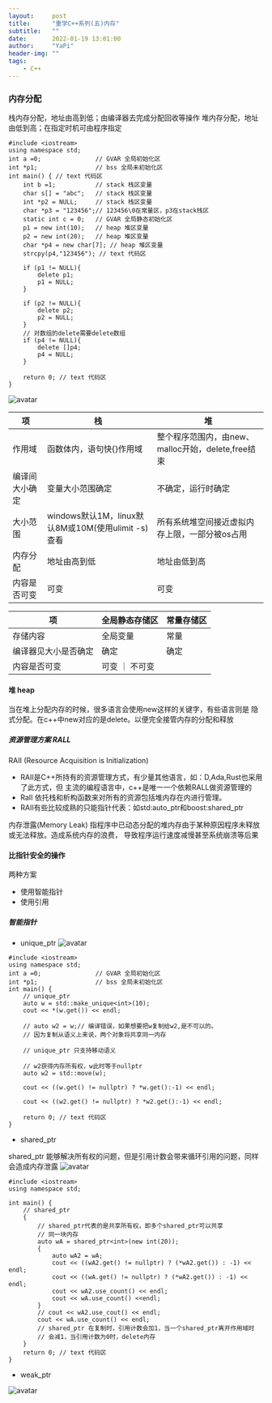 ```yaml
---
layout:     post
title:      "重学C++系列(五)内存"
subtitle:   ""
date:       2022-01-19 13:01:00
author:     "YaPi"
header-img: ""
tags:
    - C++
---
```


### 内存分配
栈内存分配，地址由高到低；由编译器去完成分配回收等操作
堆内存分配，地址由低到高；在指定时机可由程序指定

```text
#include <iostream>
using namespace std;
int a =0;               // GVAR 全局初始化区
int *p1;                // bss 全局未初始化区
int main() { // text 代码区
    int b =1;           // stack 栈区变量
    char s[] = "abc";   // stack 栈区变量
    int *p2 = NULL;     // stack 栈区变量
    char *p3 = "123456";// 123456\0在常量区，p3在stack栈区
    static int c = 0;   // GVAR 全局静态初始化区
    p1 = new int(10);   // heap 堆区变量
    p2 = new int(20);   // heap 堆区变量
    char *p4 = new char[7]; // heap 堆区变量
    strcpy(p4,"123456"); // text 代码区
    
    if (p1 != NULL){
        delete p1;
        p1 = NULL;
    }

    if (p2 != NULL){
        delete p2;
        p2 = NULL;
    }
    // 对数组的delete需要delete数组
    if (p4 != NULL){
        delete []p4;
        p4 = NULL;
    }
    
    return 0; // text 代码区
}
```

![avatar](https://blog-1257627424.cos.ap-chengdu.myqcloud.com/c%2B%2B/c%2B%2B%E5%86%85%E5%AD%98%E5%88%86%E9%85%8D.png)

项 | 栈 | 堆
--- | --- |---
作用域| 函数体内，语句快{}作用域 | 整个程序范围内，由new、malloc开始，delete,free结束
编译间大小确定 | 变量大小范围确定 | 不确定，运行时确定
大小范围 | windows默认1M，linux默认8M或10M(使用ulimit -s)查看 | 所有系统堆空间接近虚拟内存上限，一部分被os占用
内存分配 | 地址由高到低 | 地址由低到高
内容是否可变 | 可变 | 可变

项 | 全局静态存储区 | 常量存储区
--- | --- | ---
存储内容 | 全局变量 | 常量
编译器见大小是否确定 | 确定 | 确定
内容是否可变 | 可变 ｜ 不可变

#### 堆 heap
当在堆上分配内存的时候，很多语言会使用new这样的关键字，有些语言则是
隐式分配。在c++中new对应的是delete。以便完全接管内存的分配和释放


##### 资源管理方案 RALL
RAII (Resource Acquisition is Initialization)

- RAII是C++所持有的资源管理方式，有少量其他语言，如：D,Ada,Rust也采用了此方式，但
主流的编程语言中，c++是唯一一个依赖RALL做资源管理的
- RaII 依托栈和析构函数来对所有的资源包括堆内存在内进行管理。
- RAII有些比较成熟的只能指针代表：如std:auto_ptr和boost:shared_ptr

内存泄露(Memory Leak)
指程序中已动态分配的堆内存由于某种原因程序未释放或无法释放。造成系统内存的浪费，
导致程序运行速度减慢甚至系统崩溃等后果


#### 比指针安全的操作

两种方案

- 使用智能指针
- 使用引用

##### 智能指针
- unique_ptr
![avatar](https://blog-1257627424.cos.ap-chengdu.myqcloud.com/c%2B%2B/uniq_ptr.png)

```text
#include <iostream>
using namespace std;
int a =0;               // GVAR 全局初始化区
int *p1;                // bss 全局未初始化区
int main() {
    // unique_ptr
    auto w = std::make_unique<int>(10);
    cout << *(w.get()) << endl;

    // auto w2 = w;// 编译错误，如果想要把w复制给w2,是不可以的。
    // 因为复制从语义上来说，两个对象将共享同一内存

    // unique_ptr 只支持移动语义

    // w2获得内存所有权，w此时等于nullptr
    auto w2 = std::move(w);

    cout << ((w.get() != nullptr) ? *w.get():-1) << endl;

    cout << ((w2.get() != nullptr) ? *w2.get():-1) << endl;

    return 0; // text 代码区
}
```


- shared_ptr

shared_ptr 能够解决所有权的问题，但是引用计数会带来循环引用的问题，同样会造成内存泄露
![avatar](https://blog-1257627424.cos.ap-chengdu.myqcloud.com/c%2B%2B/shared_ptr.png)


```text
#include <iostream>
using namespace std;

int main() {
    // shared_ptr
    {
        // shared_ptr代表的是共享所有权，即多个shared_ptr可以共享
        // 同一块内存
        auto wA = shared_ptr<int>(new int(20));
        {
            auto wA2 = wA;
            cout << ((wA2.get() != nullptr) ? (*wA2.get()) : -1) << endl;
            cout << ((wA.get() != nullptr) ? (*wA2.get()) : -1) << endl;
            cout << wA2.use_count() << endl;
            cout << wA.use_count() <<endl;
        }
        // cout << wA2.use_cout() << endl;
        cout << wA.use_count() << endl;
        // shared_ptr 在复制时，引用计数会加1，当一个shared_ptr离开作用域时
        // 会减1，当引用计数为0时，delete内存
    }
    return 0; // text 代码区
}
```
- weak_ptr

![avatar](https://blog-1257627424.cos.ap-chengdu.myqcloud.com/c%2B%2B/weak_ptr.png)
